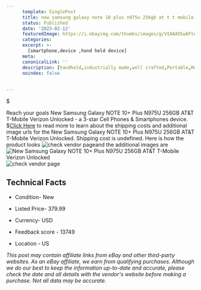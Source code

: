 ```yaml
---
      template: SinglePost
      title: new samsung galaxy note 10 plus n975u 256gb at t t mobile verizon unlocked
      status: Published
      date: '2023-02-12'
      featuredImage: https://i.ebayimg.com/thumbs/images/g/VIAAAOSw6FteWGYR/s-l225.jpg
      categories: 
      excerpt: >-
        [smartphone,device ,hand held device]
      meta:
      canonicalLink: ''
      description: [handheld,industrially made,well crafted,Portable,Mobile,Compact,Convenient,Lightweight,Maneuverable,Man-portable,Miniature,Carriable,Hand-held,Light,Holdable,Transportable,Mobile device,Pocket-sized,On-the-go,Wireless,Cordless,Compact size,Convenient size, smartphone,device ,hand held device]
      noindex: false
      
        
---
```

$

Reach your goals New Samsung Galaxy NOTE 10+ Plus N975U 256GB AT&T T-Mobile Verizon Unlocked - a 3-star Cell Phones & Smartphones device.
$[Click Here](https://www.ebay.com/itm/193280874609?hash=item2d00701871%3Ag%3AVIAAAOSw6FteWGYR&mkevt=1&mkcid=1&mkrid=711-53200-19255-0&campid=%253CePNCampaignId%253E&customid=%253CreferenceId%253E&toolid=10049) to read more to learn about the shipping costs and additional image urls for the New Samsung Galaxy NOTE 10+ Plus N975U 256GB AT&T T-Mobile Verizon Unlocked. Shipping cost is undefined. Here is how the product looks ![check vendor page](https://i.ebayimg.com/thumbs/images/g/VIAAAOSw6FteWGYR/s-l225.jpg)and the additional images are![New Samsung Galaxy NOTE 10+ Plus N975U 256GB AT&T T-Mobile Verizon Unlocked](https://i.ebayimg.com/images/g/VIAAAOSw6FteWGYR/s-l1600.jpg)![check vendor page](https://origin-galleryplus.ebayimg.com/ws/web/193280874609_2_0_1/225x225.jpg,https://origin-galleryplus.ebayimg.com/ws/web/193280874609_3_0_1/225x225.jpg)



 ## Technical Facts 



     
      

 - Condition- New 


      

 - Listed Price- 379.99 


      

 - Currency- USD 


      

 - Feedback score - 13749 


      

 - Location - US 


      
      

 *_This post may contain affiliate links from eBay and other third-party websites. As an eBay affiliate, we earn from qualifying purchases. Although we do our best to keep the information up-to-date and accurate, please check the date and all details with the vendor's website before making a purchase. Not all data may be accurate._*






